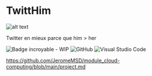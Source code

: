 # TwittHim
![alt text](https://github.com/NicolasMbong/TwittHim/blob/main/Nicolas.M_twitters_logo_in_a_gloomy_style_5fc2e3ac-e0f2-48c9-88b6-87c554b86783%20(2).png)

Twitter en mieux parce que him > her 

![Badge incroyable - WIP](https://img.shields.io/badge/Badge_incroyable-Projet_terminé_!_🚀-orange?style=for-the-badge)
![GitHub](https://img.shields.io/badge/github-%23121011.svg?style=for-the-badge&logo=github&logoColor=white)
![Visual Studio Code](https://img.shields.io/badge/Visual%20Studio%20Code-0078d7.svg?style=for-the-badge&logo=visual-studio-code&logoColor=white)


https://github.com/JeromeMSD/module_cloud-computing/blob/main/project.md
